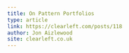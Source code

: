 ```yaml
---
title: On Pattern Portfolios
type: article
link: https://clearleft.com/posts/118
author: Jon Aizlewood
site: clearleft.co.uk
---
```

